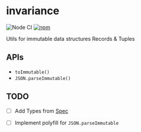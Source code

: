 # invariance

![Node CI](https://github.com/unadlib/invariance/workflows/Node%20CI/badge.svg)
[![npm](https://img.shields.io/npm/v/invariance.svg)](https://www.npmjs.com/package/invariance)

Utils for immutable data structures Records & Tuples

## APIs

- `toImmutable()`
- `JSON.parseImmutable()`

## TODO

- [ ] Add Types from [Spec](https://tc39.es/proposal-record-tuple)
- [ ] Implement polyfill for `JSON.parseImmutable`

